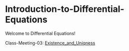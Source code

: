 # Introduction-to-Differential-Equations

Welcome to Differential Equations!

Class-Meeting-03: [Existence_and_Uniqness](Summer-2024-Class-Meetings/MATH_2400_Lecture_03_Existence_and_Uniqueness_Notes.pdf)

